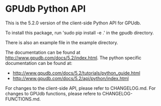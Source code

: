 GPUdb Python API
================

This is the 5.2.0 version of the client-side Python API for GPUdb.

To install this package, run 'sudo pip install -e .' in the gpudb directory.

There is also an example file in the example directory.

The documentation can be found at http://www.gpudb.com/docs/5.2/index.html.  The
python specific documentation can be found at:

*   http://www.gpudb.com/docs/5.2/tutorials/python_guide.html
*   http://www.gpudb.com/docs/5.2/api/python/index.html


For changes to the client-side API, please refer to CHANGELOG.md.  For
changes to GPUdb functions, please refere to CHANGELOG-FUNCTIONS.md.